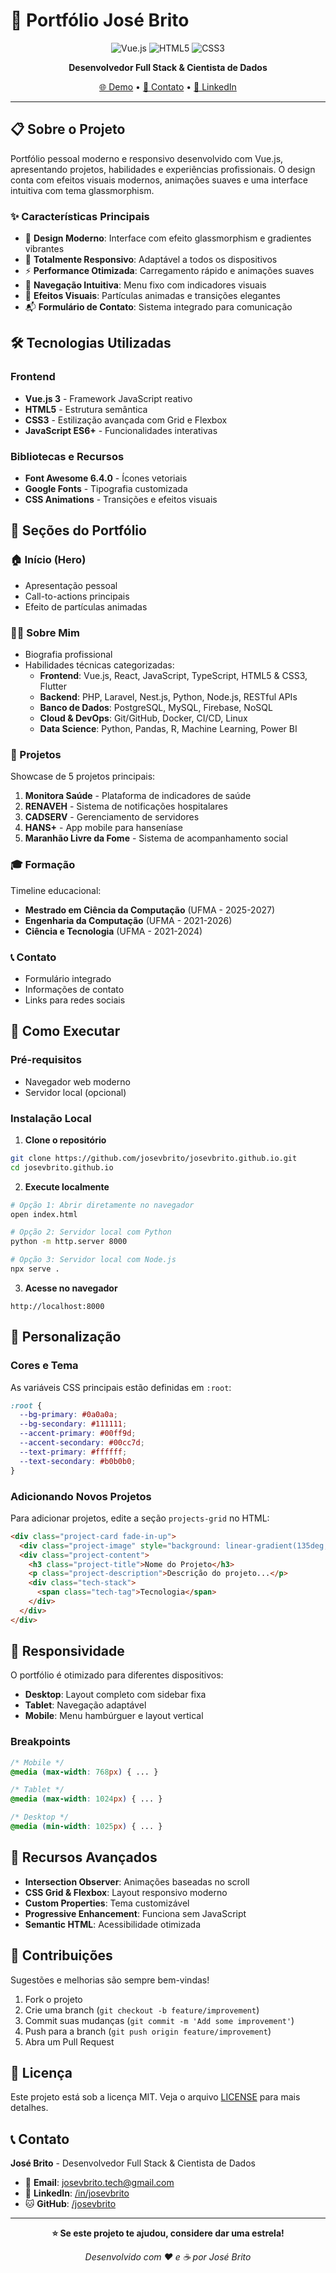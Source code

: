 # 🚀 Portfólio José Brito

<div align="center">

![Vue.js](https://img.shields.io/badge/Vue.js-4FC08D?style=for-the-badge&logo=vue.js&logoColor=white)
![HTML5](https://img.shields.io/badge/HTML5-E34F26?style=for-the-badge&logo=html5&logoColor=white)
![CSS3](https://img.shields.io/badge/CSS3-1572B6?style=for-the-badge&logo=css3&logoColor=white)

**Desenvolvedor Full Stack & Cientista de Dados**

[🌐 Demo](https://josevbrito.dev) • [📧 Contato](mailto:josevbrito.tech@gmail.com) • [💼 LinkedIn](https://linkedin.com/in/josevbrito)

</div>

---

## 📋 Sobre o Projeto

Portfólio pessoal moderno e responsivo desenvolvido com Vue.js, apresentando projetos, habilidades e experiências profissionais. O design conta com efeitos visuais modernos, animações suaves e uma interface intuitiva com tema glassmorphism.

### ✨ Características Principais

- 🎨 **Design Moderno**: Interface com efeito glassmorphism e gradientes vibrantes
- 📱 **Totalmente Responsivo**: Adaptável a todos os dispositivos
- ⚡ **Performance Otimizada**: Carregamento rápido e animações suaves
- 🎯 **Navegação Intuitiva**: Menu fixo com indicadores visuais
- 💫 **Efeitos Visuais**: Partículas animadas e transições elegantes
- 📬 **Formulário de Contato**: Sistema integrado para comunicação

## 🛠️ Tecnologias Utilizadas

### Frontend
- **Vue.js 3** - Framework JavaScript reativo
- **HTML5** - Estrutura semântica
- **CSS3** - Estilização avançada com Grid e Flexbox
- **JavaScript ES6+** - Funcionalidades interativas

### Bibliotecas e Recursos
- **Font Awesome 6.4.0** - Ícones vetoriais
- **Google Fonts** - Tipografia customizada
- **CSS Animations** - Transições e efeitos visuais


## 🎯 Seções do Portfólio

### 🏠 Início (Hero)
- Apresentação pessoal
- Call-to-actions principais
- Efeito de partículas animadas

### 👨‍💻 Sobre Mim
- Biografia profissional
- Habilidades técnicas categorizadas:
  - **Frontend**: Vue.js, React, JavaScript, TypeScript, HTML5 & CSS3, Flutter
  - **Backend**: PHP, Laravel, Nest.js, Python, Node.js, RESTful APIs
  - **Banco de Dados**: PostgreSQL, MySQL, Firebase, NoSQL
  - **Cloud & DevOps**: Git/GitHub, Docker, CI/CD, Linux
  - **Data Science**: Python, Pandas, R, Machine Learning, Power BI

### 💼 Projetos
Showcase de 5 projetos principais:

1. **Monitora Saúde** - Plataforma de indicadores de saúde
2. **RENAVEH** - Sistema de notificações hospitalares
3. **CADSERV** - Gerenciamento de servidores
4. **HANS+** - App mobile para hanseníase
5. **Maranhão Livre da Fome** - Sistema de acompanhamento social

### 🎓 Formação
Timeline educacional:
- **Mestrado em Ciência da Computação** (UFMA - 2025-2027)
- **Engenharia da Computação** (UFMA - 2021-2026)
- **Ciência e Tecnologia** (UFMA - 2021-2024)

### 📞 Contato
- Formulário integrado
- Informações de contato
- Links para redes sociais

## 🚀 Como Executar

### Pré-requisitos
- Navegador web moderno
- Servidor local (opcional)

### Instalação Local

1. **Clone o repositório**
```bash
git clone https://github.com/josevbrito/josevbrito.github.io.git
cd josevbrito.github.io
```

2. **Execute localmente**
```bash
# Opção 1: Abrir diretamente no navegador
open index.html

# Opção 2: Servidor local com Python
python -m http.server 8000

# Opção 3: Servidor local com Node.js
npx serve .
```

3. **Acesse no navegador**
```
http://localhost:8000
```

## 🎨 Personalização

### Cores e Tema
As variáveis CSS principais estão definidas em `:root`:

```css
:root {
  --bg-primary: #0a0a0a;
  --bg-secondary: #111111;
  --accent-primary: #00ff9d;
  --accent-secondary: #00cc7d;
  --text-primary: #ffffff;
  --text-secondary: #b0b0b0;
}
```

### Adicionando Novos Projetos
Para adicionar projetos, edite a seção `projects-grid` no HTML:

```html
<div class="project-card fade-in-up">
  <div class="project-image" style="background: linear-gradient(135deg, #color1, #color2);"></div>
  <div class="project-content">
    <h3 class="project-title">Nome do Projeto</h3>
    <p class="project-description">Descrição do projeto...</p>
    <div class="tech-stack">
      <span class="tech-tag">Tecnologia</span>
    </div>
  </div>
</div>
```

## 📱 Responsividade

O portfólio é otimizado para diferentes dispositivos:

- **Desktop**: Layout completo com sidebar fixa
- **Tablet**: Navegação adaptável
- **Mobile**: Menu hambúrguer e layout vertical

### Breakpoints
```css
/* Mobile */
@media (max-width: 768px) { ... }

/* Tablet */
@media (max-width: 1024px) { ... }

/* Desktop */
@media (min-width: 1025px) { ... }
```

## 🌟 Recursos Avançados

- **Intersection Observer**: Animações baseadas no scroll
- **CSS Grid & Flexbox**: Layout responsivo moderno  
- **Custom Properties**: Tema customizável
- **Progressive Enhancement**: Funciona sem JavaScript
- **Semantic HTML**: Acessibilidade otimizada

## 🤝 Contribuições

Sugestões e melhorias são sempre bem-vindas!

1. Fork o projeto
2. Crie uma branch (`git checkout -b feature/improvement`)
3. Commit suas mudanças (`git commit -m 'Add some improvement'`)
4. Push para a branch (`git push origin feature/improvement`)
5. Abra um Pull Request

## 📄 Licença

Este projeto está sob a licença MIT. Veja o arquivo [LICENSE](LICENSE) para mais detalhes.

## 📞 Contato

**José Brito** - Desenvolvedor Full Stack & Cientista de Dados

- 📧 **Email**: [josevbrito.tech@gmail.com](mailto:josevbrito.tech@gmail.com)
- 💼 **LinkedIn**: [/in/josevbrito](https://linkedin.com/in/josevbrito)
- 🐱 **GitHub**: [/josevbrito](https://github.com/josevbrito)

---

<div align="center">

**⭐ Se este projeto te ajudou, considere dar uma estrela!**

*Desenvolvido com ❤️ e ☕ por José Brito*

</div>